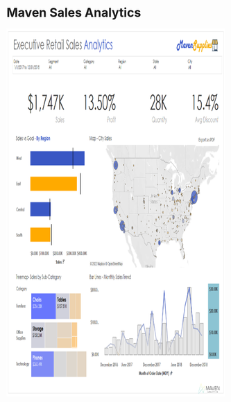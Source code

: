 # Maven Sales Analytics

<p align='center'>
  <img src='https://github.com/waqarg2001/Maven-Sales-Analytics/blob/main/Executive%20Dashboard.png' width='950px' height='850px'>
</p>  
